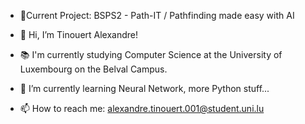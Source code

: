 - 🎯Current Project: BSPS2 - Path-IT / Pathfinding made easy with AI

- 👋 Hi, I’m Tinouert Alexandre!
- 📚 I'm currently studying Computer Science at the University of Luxembourg on the Belval Campus.
- 🌱 I’m currently learning Neural Network, more Python stuff...
- 📫 How to reach me: alexandre.tinouert.001@student.uni.lu

<!---
CookNChips/CookNChips is a ✨ special ✨ repository because its `README.md` (this file) appears on your GitHub profile.
You can click the Preview link to take a look at your changes.
--->
